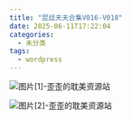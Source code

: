 ```yaml
---
title: "昆廷夫夫合集V016-V018"
date: 2025-06-11T17:22:04
categories:
  - 未分类
tags:
  - wordpress
---
```


![图片[1]-歪歪的耽美资源站](/images/%e6%98%86%e5%bb%b7%e5%a4%ab%e5%a4%ab%e5%90%88%e9%9b%86v016-v018-0.jpg)

![图片[2]-歪歪的耽美资源站](/images/%e6%98%86%e5%bb%b7%e5%a4%ab%e5%a4%ab%e5%90%88%e9%9b%86v016-v018-1.jpg)
